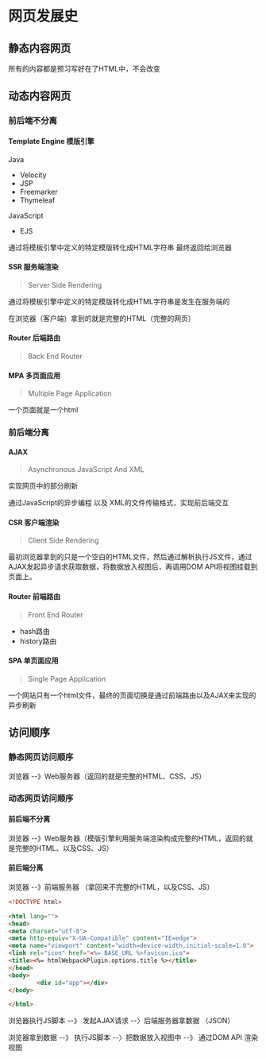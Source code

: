 # 网页发展史
## 静态内容网页
所有的内容都是预习写好在了HTML中，不会改变
## 动态内容网页
### 前后端不分离

#### Template Engine 模版引擎
Java
- Velocity
- JSP
- Freemarker
- Thymeleaf

JavaScript
- EJS

通过将模板引擎中定义的特定模版转化成HTML字符串 最终返回给浏览器

#### SSR 服务端渲染
> Server Side Rendering

通过将模板引擎中定义的特定模版转化成HTML字符串是发生在服务端的

在浏览器（客户端）拿到的就是完整的HTML（完整的网页）

#### Router 后端路由
> Back End Router

#### MPA 多页面应用 
> Multiple Page Application

一个页面就是一个html

### 前后端分离
#### AJAX
> Asynchronous JavaScript And XML

实现网页中的部分刷新

通过JavaScript的异步编程 以及 XML的文件传输格式，实现前后端交互

#### CSR 客户端渲染 
> Client Side Rendering

最初浏览器拿到的只是一个空白的HTML文件，然后通过解析执行JS文件，通过AJAX发起异步请求获取数据，将数据放入视图后，再调用DOM API将视图挂载到页面上。

#### Router 前端路由
> Front End Router

- hash路由
- history路由

#### SPA 单页面应用 
> Single Page Application

一个网站只有一个html文件，最终的页面切换是通过前端路由以及AJAX来实现的异步刷新

## 访问顺序
### 静态网页访问顺序
浏览器 --》Web服务器（返回的就是完整的HTML、CSS、JS）

### 动态网页访问顺序
#### 前后端不分离
浏览器 --》Web服务器（模版引擎利用服务端渲染构成完整的HTML，返回的就是完整的HTML、以及CSS、JS）

#### 前后端分离
浏览器 --》前端服务器 （拿回来不完整的HTML，以及CSS、JS）

``` html
<!DOCTYPE html>

<html lang="">
<head>
<meta charset="utf-8">
<meta http-equiv="X-UA-Compatible" content="IE=edge">
<meta name="viewport" content="width=device-width,initial-scale=1.0">
<link rel="icon" href="<%= BASE_URL %>favicon.ico">
<title><%= htmlWebpackPlugin.options.title %></title>
</head>
<body>
		<div id="app"></div>
</body>

</html>
```

浏览器执行JS脚本 --》 发起AJAX请求 --〉后端服务器拿数据 （JSON）

浏览器拿到数据 --》 执行JS脚本 --〉把数据放入视图中 --》 通过DOM API 渲染视图